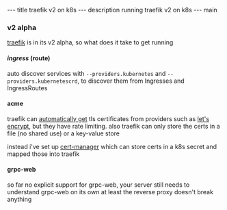 --- title
traefik v2 on k8s
--- description
running traefik v2 on k8s
--- main


### v2 alpha

[traefik](https://docs.traefik.io/v2.0/) is in its v2 alpha,
so what does it take to get running

#### _ingress_ (route)

auto discover services with `--providers.kubernetes` and `--providers.kubernetescrd`,
to discover them from Ingresses and IngressRoutes

#### acme

traefik can [automatically get](https://docs.traefik.io/v2.0/https-tls/acme/)
tls certificates from providers such as [let's encrypt](https://letsencrypt.org/),
but they have rate limiting.
also traefik can only store the certs in a file (no shared use)
or a key-value store

instead i've set up [cert-manager](https://github.com/jetstack/cert-manager)
which can store certs in a k8s secret and mapped those into traefik

#### grpc-web

so far no explicit support for grpc-web,
your server still needs to understand grpc-web on its own
at least the reverse proxy doesn't break anything

